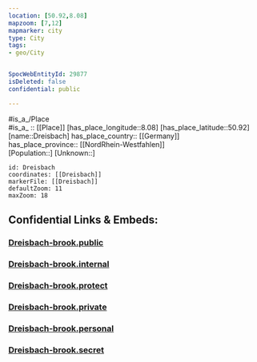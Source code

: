 ```yaml
---
location: [50.92,8.08] 
mapzoom: [7,12] 
mapmarker: city 
type: City
tags:
- geo/City


SpocWebEntityId: 29877
isDeleted: false
confidential: public

---
```

#is_a_/Place  
#is_a_ :: [[Place]] 
[has_place_longitude::8.08] 
[has_place_latitude::50.92] 
[name::Dreisbach] 
has_place_country:: [[Germany]]  
has_place_province:: [[NordRhein-Westfahlen]]  
[Population::] 
[Unknown::] 


```leaflet
id: Dreisbach
coordinates: [[Dreisbach]] 
markerFile: [[Dreisbach]] 
defaultZoom: 11 
maxZoom: 18
```


## Confidential Links & Embeds: 

### [Dreisbach-brook.public](/_public/\Earth\Continent\Europe\Europe~Central\Germany\Germany~West\Nordrhein-Westfalen\counties~NW\Siegen-Wittgenstein\cities~Siegen-Wittgenstein\NetphenDreisbach-brook.public.md) 

### [Dreisbach-brook.internal](/_internal/\Earth\Continent\Europe\Europe~Central\Germany\Germany~West\Nordrhein-Westfalen\counties~NW\Siegen-Wittgenstein\cities~Siegen-Wittgenstein\NetphenDreisbach-brook.internal.md) 

### [Dreisbach-brook.protect](/_protect/\Earth\Continent\Europe\Europe~Central\Germany\Germany~West\Nordrhein-Westfalen\counties~NW\Siegen-Wittgenstein\cities~Siegen-Wittgenstein\NetphenDreisbach-brook.protect.md) 

### [Dreisbach-brook.private](/_private/\Earth\Continent\Europe\Europe~Central\Germany\Germany~West\Nordrhein-Westfalen\counties~NW\Siegen-Wittgenstein\cities~Siegen-Wittgenstein\NetphenDreisbach-brook.private.md) 

### [Dreisbach-brook.personal](/_personal/\Earth\Continent\Europe\Europe~Central\Germany\Germany~West\Nordrhein-Westfalen\counties~NW\Siegen-Wittgenstein\cities~Siegen-Wittgenstein\NetphenDreisbach-brook.personal.md) 

### [Dreisbach-brook.secret](/_secret/\Earth\Continent\Europe\Europe~Central\Germany\Germany~West\Nordrhein-Westfalen\counties~NW\Siegen-Wittgenstein\cities~Siegen-Wittgenstein\NetphenDreisbach-brook.secret.md)


